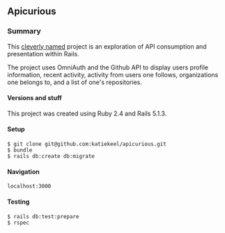 ## Apicurious

### Summary

This [cleverly named](http://www.epicurious.com/) project is an exploration of API consumption and presentation within Rails.

The project uses OmniAuth and the Github API to display users profile information, recent activity, activity from users one follows, organizations one belongs to, and a list of one's repositories.

#### Versions and stuff

This project was created using Ruby 2.4 and Rails 5.1.3.

#### Setup

`$ git clone git@github.com:katiekeel/apicurious.git`  
`$ bundle`  
`$ rails db:create db:migrate`  

#### Navigation

`localhost:3000`  

#### Testing

`$ rails db:test:prepare`  
`$ rspec`  
